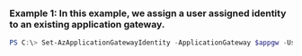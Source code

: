 ### Example 1: In this example, we assign a user assigned identity to an existing application gateway.
```powershell
PS C:\> Set-AzApplicationGatewayIdentity -ApplicationGateway $appgw -UserAssignedIdentityId $identity.Id
```

